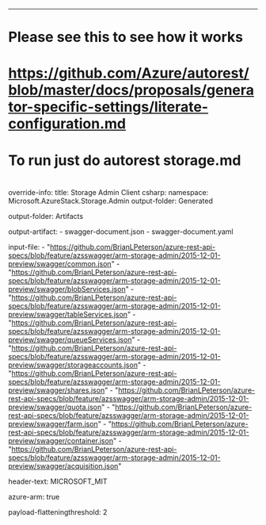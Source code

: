 ---
#   Please see this to see how it works
#
#   https://github.com/Azure/autorest/blob/master/docs/proposals/generator-specific-settings/literate-configuration.md
#
#   To run just do autorest storage.md
#
override-info:
  title: Storage Admin Client
csharp:
    namespace: Microsoft.AzureStack.Storage.Admin
    output-folder: Generated

output-folder: Artifacts

output-artifact: 
    - swagger-document.json
    - swagger-document.yaml

input-file:
    - "https://github.com/BrianLPeterson/azure-rest-api-specs/blob/feature/azsswagger/arm-storage-admin/2015-12-01-preview/swagger/common.json"
    - "https://github.com/BrianLPeterson/azure-rest-api-specs/blob/feature/azsswagger/arm-storage-admin/2015-12-01-preview/swagger/blobServices.json"
    - "https://github.com/BrianLPeterson/azure-rest-api-specs/blob/feature/azsswagger/arm-storage-admin/2015-12-01-preview/swagger/tableServices.json"
    - "https://github.com/BrianLPeterson/azure-rest-api-specs/blob/feature/azsswagger/arm-storage-admin/2015-12-01-preview/swagger/queueServices.json"
    - "https://github.com/BrianLPeterson/azure-rest-api-specs/blob/feature/azsswagger/arm-storage-admin/2015-12-01-preview/swagger/storageaccounts.json"
    - "https://github.com/BrianLPeterson/azure-rest-api-specs/blob/feature/azsswagger/arm-storage-admin/2015-12-01-preview/swagger/shares.json"
    - "https://github.com/BrianLPeterson/azure-rest-api-specs/blob/feature/azsswagger/arm-storage-admin/2015-12-01-preview/swagger/quota.json"
    - "https://github.com/BrianLPeterson/azure-rest-api-specs/blob/feature/azsswagger/arm-storage-admin/2015-12-01-preview/swagger/farm.json"
    - "https://github.com/BrianLPeterson/azure-rest-api-specs/blob/feature/azsswagger/arm-storage-admin/2015-12-01-preview/swagger/container.json"
    - "https://github.com/BrianLPeterson/azure-rest-api-specs/blob/feature/azsswagger/arm-storage-admin/2015-12-01-preview/swagger/acquisition.json"
    

header-text: MICROSOFT_MIT

azure-arm: true

payload-flatteningthreshold: 2